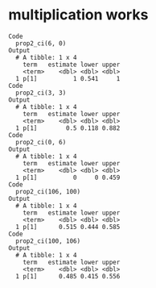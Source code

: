 # multiplication works

    Code
      prop2_ci(6, 0)
    Output
      # A tibble: 1 x 4
        term   estimate lower upper
        <term>    <dbl> <dbl> <dbl>
      1 p[1]          1 0.541     1
    Code
      prop2_ci(3, 3)
    Output
      # A tibble: 1 x 4
        term   estimate lower upper
        <term>    <dbl> <dbl> <dbl>
      1 p[1]        0.5 0.118 0.882
    Code
      prop2_ci(0, 6)
    Output
      # A tibble: 1 x 4
        term   estimate lower upper
        <term>    <dbl> <dbl> <dbl>
      1 p[1]          0     0 0.459
    Code
      prop2_ci(106, 100)
    Output
      # A tibble: 1 x 4
        term   estimate lower upper
        <term>    <dbl> <dbl> <dbl>
      1 p[1]      0.515 0.444 0.585
    Code
      prop2_ci(100, 106)
    Output
      # A tibble: 1 x 4
        term   estimate lower upper
        <term>    <dbl> <dbl> <dbl>
      1 p[1]      0.485 0.415 0.556

